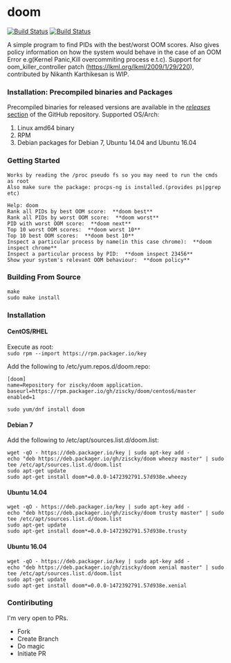# doom
[![Build Status](https://goreportcard.com/badge/github.com/ziscky/doom)](https://goreportcard.com/report/github.com/ziscky/doom)
[![Build Status](https://travis-ci.org/ziscky/doom.svg?branch=master)](https://travis-ci.org/ziscky/doom)

A simple program to find PIDs with the best/worst OOM scores. Also gives policy information on how the system
would behave in the case of an OOM Error e.g(Kernel Panic,Kill overcommiting process e.t.c). Support for
oom_killer_controller patch (https://lkml.org/lkml/2009/1/29/220), contributed by Nikanth Karthikesan is WIP.

### Installation: Precompiled binaries and Packages

Precompiled binaries for released versions are available in the
[*releases* section](https://github.com/ziscky/doom/releases)
of the GitHub repository. Supported OS/Arch:

 1. Linux amd64 binary
 2. RPM
 3. Debian packages for Debian 7, Ubuntu 14.04 and Ubuntu 16.04
 
### Getting Started
```
Works by reading the /proc pseudo fs so you may need to run the cmds as root
Also make sure the package: procps-ng is installed.(provides ps|pgrep etc)  

Help: doom
Rank all PIDs by best OOM score:  **doom best**   
Rank all PIDs by worst OOM score:  **doom worst**   
PID with worst OOM score:  **doom next** 
Top 10 worst OOM scores:  **doom worst 10**  
Top 10 best OOM scores:  **doom best 10** 
Inspect a particular process by name(in this case chrome):  **doom inspect chrome**   
Inspect a particular process by PID:  **doom inspect 23456**   
Show your system's relevant OOM behaviour:  **doom policy**  
```


### Building From Source
```
make 
sudo make install
```

### Installation

#### CentOS/RHEL
Execute as root:  
`sudo rpm --import https://rpm.packager.io/key`  

Add the following to /etc/yum.repos.d/doom.repo:   
```
[doom]
name=Repository for ziscky/doom application.
baseurl=https://rpm.packager.io/gh/ziscky/doom/centos6/master
enabled=1
```

`sudo yum/dnf install doom`

#### Debian 7
Add the following to /etc/apt/sources.list.d/doom.list:  
```
wget -qO - https://deb.packager.io/key | sudo apt-key add - 
echo "deb https://deb.packager.io/gh/ziscky/doom wheezy master" | sudo tee /etc/apt/sources.list.d/doom.list  
sudo apt-get update  
sudo apt-get install doom*=0.0.0-1472392791.57d938e.wheezy
```

#### Ubuntu 14.04
```
wget -qO - https://deb.packager.io/key | sudo apt-key add -  
echo "deb https://deb.packager.io/gh/ziscky/doom trusty master" | sudo tee /etc/apt/sources.list.d/doom.list  
sudo apt-get update  
sudo apt-get install doom*=0.0.0-1472392791.57d938e.trusty
```

#### Ubuntu 16.04
```
wget -qO - https://deb.packager.io/key | sudo apt-key add -  
echo "deb https://deb.packager.io/gh/ziscky/doom xenial master" | sudo tee /etc/apt/sources.list.d/doom.list  
sudo apt-get update  
sudo apt-get install doom*=0.0.0-1472392791.57d938e.xenial
```  



### Contiributing
I'm very open to PRs.  

 - Fork
 - Create Branch
 - Do magic
 - Initiate PR

